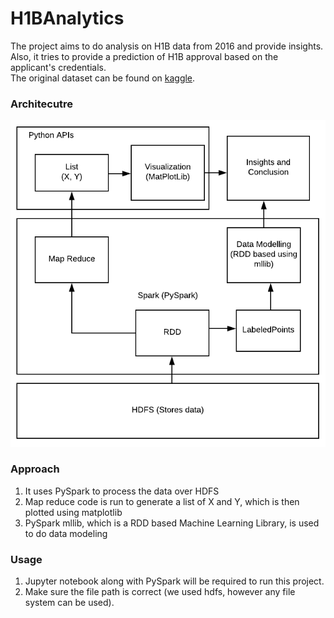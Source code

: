 # H1BAnalytics
The project aims to do analysis on H1B data from 2016 and provide insights.<br/> 
Also, it tries to provide a prediction of H1B approval based on the applicant's credentials.<br/>
The original dataset can be found on <a href="https://www.kaggle.com/jonamjar/h1b-data-set-2017/data">kaggle</a>.<br/>


### Architecutre
![Architecutre](/BigDataProject_Architecture.png) 

### Approach
1. It uses PySpark to process the data over HDFS
2. Map reduce code is run to generate a list of X and Y, which is then plotted using matplotlib
3. PySpark mllib, which is a RDD based Machine Learning Library, is used to do data modeling

### Usage
1. Jupyter notebook along with PySpark will be required to run this project.
2. Make sure the file path is correct (we used hdfs, however any file system can be used).

